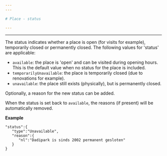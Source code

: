 ```yaml
---
---

# Place - status

---
```

---

The status indicates whether a place is open (for visits for example), temporarily closed or permanently closed. The following values for 'status' are applicable:
* `available`: the place is 'open' and can be visited during opening hours. This is the default value when no status for the place is included.
* `temporarilyUnavailable`: the place is temporarily closed (due to renovations for example).
* `unavailable`: the place still exists (physically), but is permanently closed.

Optionally, a reason for the new status can be added. 

When the status is set back to `available`, the reasons (if present) will be automatically removed.

**Example**

```
"status":{
   "type":"Unavailable",
   "reason":{
      "nl":"Dadipark is sinds 2002 permanent gesloten"
   }
}
```
      

